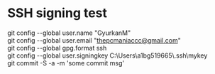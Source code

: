 # SSH signing test
git config --global user.name "GyurkanM"  
git config --global user.email "thepcmaniaccc@gmail.com"  
git config --global gpg.format ssh  
git config --global user.signingkey C:\Users\a1bg519665\\.ssh\mykey  
git commit -S -a -m 'some commit msg'
